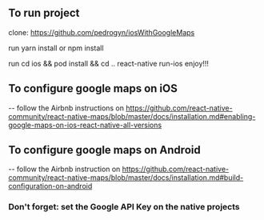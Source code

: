## To run project

clone: https://github.com/pedrogyn/iosWithGoogleMaps

run yarn install or npm install 

run cd ios && pod install && cd ..
react-native run-ios
enjoy!!!

## To configure google maps on iOS

-- follow the Airbnb instructions on https://github.com/react-native-community/react-native-maps/blob/master/docs/installation.md#enabling-google-maps-on-ios-react-native-all-versions

## To configure google maps on Android

-- follow the Airbnb instruction on https://github.com/react-native-community/react-native-maps/blob/master/docs/installation.md#build-configuration-on-android

### Don't forget: set the Google API Key on the native projects